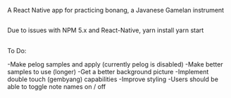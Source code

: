 A React Native app for practicing bonang, a Javanese Gamelan instrument

##
Due to issues with NPM 5.x and React-Native, 
yarn install
yarn start
##
To Do: 

-Make pelog samples and apply (currently pelog is disabled)
-Make better samples to use (longer)
-Get a better background picture
-Implement double touch (gembyang) capabilities
-Improve styling
-Users should be able to toggle note names on / off


